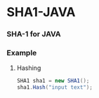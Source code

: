 # SHA1-JAVA
### SHA-1 for JAVA

### Example

1. Hashing
   ```java
   SHA1 sha1 = new SHA1();
   sha1.Hash("input text");
   ```


